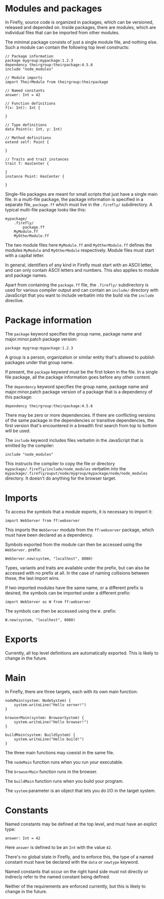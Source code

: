 # Modules and packages

In Firefly, source code is organized in packages, which can be versioned, released and depended on. 
Inside packages, there are modules, which are individual files that can be imported from other modules.

The minimal package consists of just a single module file, and nothing else.
Such a module can contain the following top level constructs:

```firefly
// Package information
package mygroup:mypackage:1.2.3
dependency theirgroup:theirpackage:4.5.6
include "node_modules"

// Module imports
import TheirModule from theirgroup:theirpackage

// Named constants
answer: Int = 42

// Function definitions
f(x: Int): Int {
    
}

// Type definitions
data Point(x: Int, y: Int)

// Method definitions
extend self: Point {

}

// Traits and trait instances
trait T: HasCenter {

}
instance Point: HasCenter {

}
```

Single-file packages are meant for small scripts that just have a single main file. In a multi-file package, the package information is specified in a separate file, `package.ff` which must live in the `.firefly/` subdirectory. A typical multi-file package looks like this:

```
mypackage/
    .firefly/
        package.ff
    MyModule.ff
    MyOtherModule.ff
```

The two module files here `MyModule.ff` and `MyOtherModule.ff` defines the modules `MyModule` and `MyOtherModule` respectively. Module files must start with a capital letter.

In general, identifiers of any kind in Firefly must start with an ASCII letter, and can only contain ASCII letters and numbers. This also applies to module and package names.

Apart from containing the `package.ff` file, the `.firefly/` subdirectory is used for various compiler output and can contain an `include/` directory with JavaScript that you want to include verbatim into the build via the `include` directive.


# Package information

The `package` keyword specifies the group name, package name and major.minor.patch package version:

```firefly
package mygroup:mypackage:1.2.3
```

A group is a person, organization or similar entity that's allowed to publish packages under that group name.

If present, the `package` keyword must be the first token in the file. In a single file package, all the package information goes before any other content.

The `dependency` keyword specifies the group name, package name and major.minor.patch package version of a package that is a dependency of this package:

```firefly
dependency theirgroup:theirpackage:4.5.6
```

There may be zero or more dependencies. If there are conflicting versions of the same package in the dependencies or transitive dependencies, the first version that's encountered in a breadth first search from top to bottom will be used.

The `include` keyword includes files verbatim in the JavaScript that is emitted by the compiler:

```firefly
include "node_modules"
```

This instructs the compiler to copy the file or directory `mypackage/.firefly/include/node_modules` verbatim into the `mypackage/.firefly/ouput/node/mygroup/mypackage/node/node_modules` directory. It doesn't do anything for the browser target.


# Imports

To access the symbols that a module exports, it is necessary to import it:

```firefly
import WebServer from ff:webserver
```

This imports the `WebServer` module from the `ff:webserver` package, which must have been declared as a dependency.

Symbols exported from the module can then be accessed using the `WebServer.` prefix:

```firefly
WebServer.new(system, "localhost", 8080)
```

Types, variants and traits are available under the prefix, but can also be accessed with no prefix at all. In the case of naming collisions between these, the last import wins.

If two imported modules have the same name, or a different prefix is desired, the symbols can be imported under a different prefix:

```firefly
import WebServer as W from ff:webserver
```

The symbols can then be accessed using the `W.` prefix:

```firefly
W.new(system, "localhost", 8080)
```


# Exports

Currently, all top level definitions are automatically exported. This is likely to change in the future.


# Main

In Firefly, there are three targets, each with its own main function:

```firefly
nodeMain(system: NodeSystem) {
    system.writeLine("Hello server!")
}

browserMain(system: BrowserSystem) {
    system.writeLine("Hello browser!")
}

buildMain(system: BuildSystem) {
    system.writeLine("Hello build!")
}
```

The three main functions may coexist in the same file.

The `nodeMain` function runs when you run your executable.

The `browserMain` function runs in the browser.

The `buildMain` function runs when you build your program.

The `system` parameter is an object that lets you do I/O in the target system.


# Constants

Named constants may be defined at the top level, and must have an explict type:

```firefly
answer: Int = 42
```

Here `answer` is defined to be an `Int` with the value `42`.

There's no global state in Firefly, and to enforce this, the type of a named constant must have be declared with the `data` or `newtype` keyword.

Named constants that occur on the right hand side must not directly or indirecly refer to the named constant being defined.

Neither of the requirements are enforced currently, but this is likely to change in the future.

